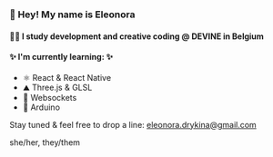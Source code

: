 ### 👋 Hey! My name is Eleonora
#### 💅🏼 I study development and creative coding @ DEVINE in Belgium

#### ✨ I'm currently learning: ✨

  - ⚛️ React & React Native
  - ⛰️ Three.js & GLSL
  - 🔌 Websockets
  - 🦾 Arduino

Stay tuned & feel free to drop a line:
eleonora.drykina@gmail.com

she/her, they/them



<!---
eleonoradrykina/eleonoradrykina is a ✨ special ✨ repository because its `README.md` (this file) appears on your GitHub profile.
You can click the Preview link to take a look at your changes.
--->
